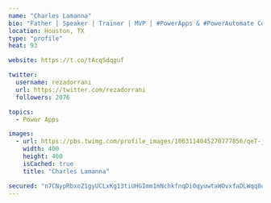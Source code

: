 ```yaml
---
name: "Charles Lamanna"
bio: "Father | Speaker | Trainer | MVP | #PowerApps & #PowerAutomate Community Super User | YouTuber Right-pointing triangle http://youtube.com/c/rezadorrani | Learn - Share - Clockwise rightwards and leftwards open circle arrows"
location: Houston, TX
type: "profile"
heat: 93

website: https://t.co/tAcqSdqguf

twitter:
  username: rezadorrani
  url: https://twitter.com/rezadorrani
  followers: 2076

topics:
  - Power Apps

images:
  - url: https://pbs.twimg.com/profile_images/1063114045270777856/qeT-jpWr_400x400.jpg
    width: 400
    height: 400
    isCached: true
    title: "Charles Lamanna"

secured: "n7CNypRbxoZ1gyUCLxKg13tiUHGImm1mNchkfnqDi0qyuwtaWOvxfaDLWqq8oIOvtOrUBdrXTKdv+0Rkj6sRwDdxEuOx9Mjb0/1wfrDKZ4X69rtNW1h9oTDfYzTxTyflW0DspfOd0FG7bFQjlVI+y6iuXJ30OnE9WAVzE5fcJm24INKEL8taqlafh81PhQ7TNqulcZoak2AhMl4+4wP48+DTL6RFOYdW2cF7TFS1WTgp9v0MmUbGV03QJ/T5zCoJ3cPhmTZYp4F7C7nfRfQd2+7U2WwdJQeDlqscnn0mut1/OYIk2JtlbpE0OCudve4EHmKzcZE38NFb+2l1SxihP6DEzmTHiF57UTokzTQ8ivaAhn1PKeIz/SZ7Jd/vcf8C6ZYVlzvakxDftE0ES8QbmJX7bjW23e7Ui9YoJ3AIOSg=;VMLmkONuqiGi7HBmlPkQmQ=="
---
```


